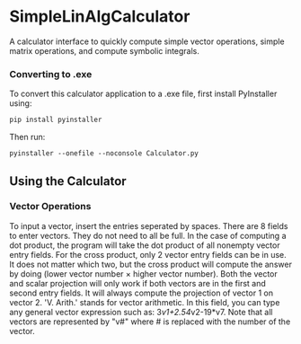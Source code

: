 # SimpleLinAlgCalculator
A calculator interface to quickly compute simple vector operations, simple matrix operations, and compute symbolic integrals.

### Converting to .exe
To convert this calculator application to a .exe file, first install PyInstaller using:
```bash
pip install pyinstaller
```
Then run:
```
pyinstaller --onefile --noconsole Calculator.py
```

## Using the Calculator
### Vector Operations
To input a vector, insert the entries seperated by spaces. There are 8 fields to enter vectors. They do not need to all be full. In the case of computing a dot product, the program will take the dot product of all nonempty vector entry fields. For the cross product, only 2 vector entry fields can be in use. It does not matter which two, but the cross product will compute the answer by doing (lower vector number $\times$ higher vector number). Both the vector and scalar projection will only work if both vectors are in the first and second entry fields. It will always compute the projection of vector 1 on vector 2. 'V. Arith.' stands for vector arithmetic. In this field, you can type any general vector expression such as: 3*v1+2.54*v2-19*v7. Note that all vectors are represented by "v#" where # is replaced with the number of the vector.
